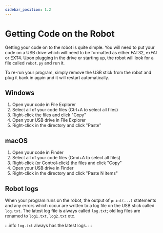 ```yaml
---
sidebar_position: 1.2
---
```


# Getting Code on the Robot

Getting your code on to the robot is quite simple. You will need to put your code on a USB drive which will need to be formatted as either FAT32, exFAT or EXT4. Upon plugging in the drive or starting up, the robot will look for a file called `robot.py` and run it.

To re-run your program, simply remove the USB stick from the robot and plug it back in again and it will restart automatically.

## Windows

1. Open your code in File Explorer
2. Select all of your code files (Ctrl+A to select all files)
3. Right-click the files and click "Copy"
4. Open your USB drive in File Explorer
5. Right-click in the directory and click "Paste"

## macOS

1. Open your code in Finder
2. Select all of your code files (Cmd+A to select all files)
3. Right-click (or Control-click) the files and click "Copy"
4. Open your USB drive in Finder
5. Right-click in the directory and click "Paste N items"

## Robot logs

When your program runs on the robot, the output of `print(...)` statements and any errors which occur are written to a log file on the USB stick called `log.txt`. The latest log file is always called `log.txt`; old log files are renamed to `log1.txt`, `log2.txt` etc.

:::info
`log.txt` always has the latest logs.
:::
